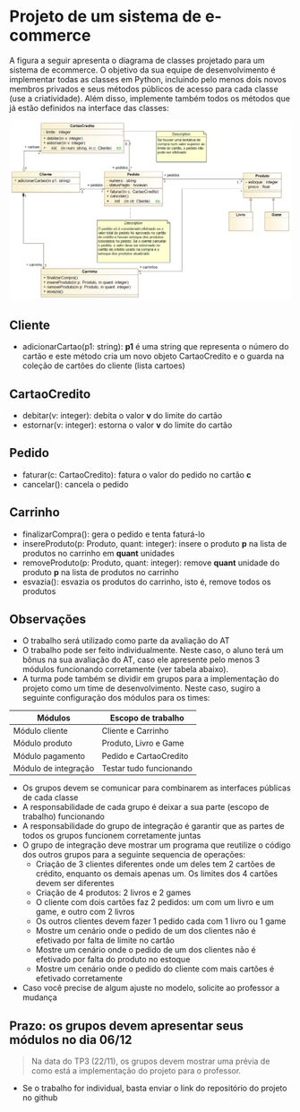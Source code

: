 # Projeto de um sistema de e-commerce

A figura a seguir apresenta o diagrama de classes projetado para um sistema de ecommerce. O objetivo da sua equipe de desenvolvimento é implementar todas as classes em Python, incluindo pelo menos dois novos membros privados e seus métodos públicos de acesso para cada classe (use a criatividade). Além disso, implemente também todos os métodos que já estão definidos na interface das classes:

<img src='../images/ecommerce.png'>

## Cliente
- adicionarCartao(p1: string): **p1** é uma string que representa o número do cartão e este método cria um novo objeto CartaoCredito e o guarda na coleção de cartões do cliente (lista cartoes)

## CartaoCredito
- debitar(v: integer): debita o valor **v** do limite do cartão
- estornar(v: integer): estorna o valor **v** do limite do cartão

## Pedido
- faturar(c: CartaoCredito): fatura o valor do pedido no cartão **c**
- cancelar(): cancela o pedido

## Carrinho
- finalizarCompra(): gera o pedido e tenta faturá-lo
- insereProduto(p: Produto, quant: integer): insere o produto **p** na lista de produtos no carrinho em **quant** unidades
- removeProduto(p: Produto, quant: integer): remove **quant** unidade do produto **p** na lista de produtos no carrinho
- esvazia(): esvazia os produtos do carrinho, isto é, remove todos os produtos

## Observações
- O trabalho será utilizado como parte da avaliação do AT
- O trabalho pode ser feito individualmente. Neste caso, o aluno terá um bônus na sua avaliação do AT, caso ele apresente pelo menos 3 módulos funcionando corretamente (ver tabela abaixo).
- A turma pode também se dividir em grupos para a implementação do projeto como um time de desenvolvimento. Neste caso, sugiro a seguinte configuração dos módulos para os times:

<div align="center">

| Módulos              | Escopo de trabalho      |
|----------------------|-------------------------|
| Módulo cliente       | Cliente e Carrinho      |
| Módulo produto       | Produto, Livro e Game   |
| Módulo pagamento     | Pedido e CartaoCredito  |
| Módulo de integração | Testar tudo funcionando |

</div>

- Os grupos devem se comunicar para combinarem as interfaces públicas de cada classe
- A responsabilidade de cada grupo é deixar a sua parte (escopo de trabalho) funcionando
- A responsabilidade do grupo de integração é garantir que as partes de todos os grupos funcionem corretamente juntas
- O grupo de integração deve mostrar um programa que reutilize o código dos outros grupos para a seguinte sequencia de operações:
  - Criação de 3 clientes diferentes onde um deles tem 2 cartões de crédito, enquanto os demais apenas um. Os limites dos 4 cartões devem ser diferentes
  - Criação de 4 produtos: 2 livros e 2 games
  - O cliente com dois cartões faz 2 pedidos: um com um livro e um game, e outro com 2 livros
  - Os outros clientes devem fazer 1 pedido cada com 1 livro ou 1 game
  - Mostre um cenário onde o pedido de um dos clientes não é efetivado por falta de limite no cartão
  - Mostre um cenário onde o pedido de um dos clientes não é efetivado por falta do produto no estoque
  - Mostre um cenário onde o pedido do cliente com mais cartões é efetivado corretamente
- Caso você precise de algum ajuste no modelo, solicite ao professor a mudança

## Prazo: os grupos devem apresentar seus módulos no dia 06/12
> Na data do TP3 (22/11), os grupos devem mostrar uma prévia de como está a implementação do projeto para o professor.
- Se o trabalho for individual, basta enviar o link do repositório do projeto no github



